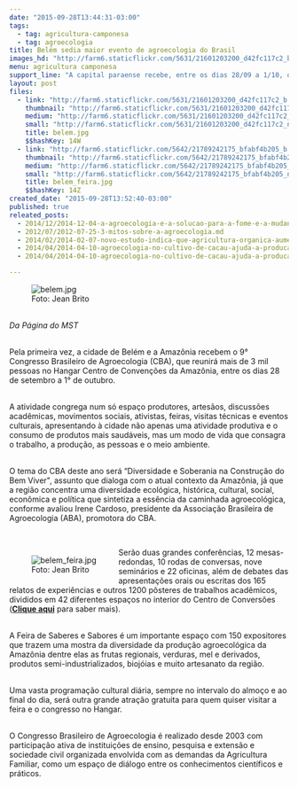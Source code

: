 ```yaml
---
date: "2015-09-28T13:44:31-03:00"
tags:
  - tag: agricultura-camponesa
  - tag: agroecologia
title: Belém sedia maior evento de agroecologia do Brasil
images_hd: "http://farm6.staticflickr.com/5631/21601203200_d42fc117c2_b.jpg"
menu: agricultura camponesa
support_line: "A capital paraense recebe, entre os dias 28/09 a 1/10, o Congresso Brasileiro de Agroecologia. "
layout: post
files:
  - link: "http://farm6.staticflickr.com/5631/21601203200_d42fc117c2_b.jpg"
    thumbnail: "http://farm6.staticflickr.com/5631/21601203200_d42fc117c2_t.jpg"
    medium: "http://farm6.staticflickr.com/5631/21601203200_d42fc117c2_z.jpg"
    small: "http://farm6.staticflickr.com/5631/21601203200_d42fc117c2_n.jpg"
    title: belem.jpg
    $$hashKey: 14W
  - link: "http://farm6.staticflickr.com/5642/21789242175_bfabf4b205_b.jpg"
    thumbnail: "http://farm6.staticflickr.com/5642/21789242175_bfabf4b205_t.jpg"
    medium: "http://farm6.staticflickr.com/5642/21789242175_bfabf4b205_z.jpg"
    small: "http://farm6.staticflickr.com/5642/21789242175_bfabf4b205_n.jpg"
    title: belem_feira.jpg
    $$hashKey: 14Z
created_date: "2015-09-28T13:52:40-03:00"
published: true
releated_posts:
  - 2014/12/2014-12-04-a-agroecologia-e-a-solucao-para-a-fome-e-a-mudanca-climatica.md
  - 2012/07/2012-07-25-3-mitos-sobre-a-agroecologia.md
  - 2014/02/2014-02-07-novo-estudo-indica-que-agricultura-organica-aumenta-a-biodiversidade.md-e
  - 2014/04/2014-04-10-agroecologia-no-cultivo-de-cacau-ajuda-a-producao-e-o-meio-ambiente.md
  - 2014/04/2014-04-10-agroecologia-no-cultivo-de-cacau-ajuda-a-producao-e-o-meio-ambiente.md-e

---
```

<figure class="image"><img alt="belem.jpg" src="http://farm6.staticflickr.com/5631/21601203200_d42fc117c2_b.jpg" />
<figcaption>Foto: Jean Brito<br />
</figcaption>
</figure>

<p><br />
<em>Da P&aacute;gina do MST</em></p>

<p><br />
Pela primeira vez, a cidade de Bel&eacute;m e a Amaz&ocirc;nia recebem o 9&deg; Congresso Brasileiro de Agroecologia (CBA), que reunir&aacute; mais de 3 mil pessoas no Hangar Centro de Conven&ccedil;&otilde;es da Amaz&ocirc;nia, entre os dias 28 de setembro a 1&deg; de outubro.&nbsp;</p>

<p><br />
A atividade congrega num s&oacute; espa&ccedil;o produtores, artes&atilde;os, discuss&otilde;es acad&ecirc;micas, movimentos sociais, ativistas, feiras, visitas t&eacute;cnicas e eventos culturais, apresentando &agrave; cidade n&atilde;o apenas uma atividade produtiva e o consumo de produtos mais saud&aacute;veis, mas um modo de vida que consagra o trabalho, a produ&ccedil;&atilde;o, as pessoas e o meio ambiente.</p>

<p><br />
O tema do CBA deste ano ser&aacute; &ldquo;Diversidade e Soberania na Constru&ccedil;&atilde;o do Bem Viver&quot;, assunto que dialoga com o atual contexto da Amaz&ocirc;nia, j&aacute; que a regi&atilde;o concentra uma diversidade ecol&oacute;gica, hist&oacute;rica, cultural, social, econ&ocirc;mica e pol&iacute;tica que sintetiza a ess&ecirc;ncia da caminhada agroecol&oacute;gica, conforme avaliou Irene Cardoso, presidente da Associa&ccedil;&atilde;o Brasileira de Agroecologia (ABA), promotora do CBA.&nbsp;</p>

<p>&nbsp;</p>

<figure class="image" style="float:left"><img alt="belem_feira.jpg" src="http://farm6.staticflickr.com/5642/21789242175_bfabf4b205_b.jpg" />
<figcaption>Foto:&nbsp;Jean Brito<br />
</figcaption>
</figure>

<p>Ser&atilde;o duas grandes confer&ecirc;ncias, 12 mesas-redondas, 10 rodas de conversas, nove semin&aacute;rios e 22 oficinas, al&eacute;m de debates das apresenta&ccedil;&otilde;es orais ou escritas dos 165 relatos de experi&ecirc;ncias e outros 1200 p&ocirc;steres de trabalhos acad&ecirc;micos, divididos em 42 diferentes espa&ccedil;os no interior do Centro de Convers&otilde;es (<strong><a href="http://www.cbagroecologia.org.br" target="_blank">Clique aqui</a></strong> para saber mais).&nbsp;</p>

<p><br />
A Feira de Saberes e Sabores &eacute; um importante espa&ccedil;o com 150 expositores que trazem uma mostra da diversidade da produ&ccedil;&atilde;o agroecol&oacute;gica da Amaz&ocirc;nia dentre elas as frutas regionais, verduras, mel e derivados, produtos semi-industrializados, bioj&oacute;ias e muito artesanato da regi&atilde;o.&nbsp;</p>

<p><br />
Uma vasta programa&ccedil;&atilde;o cultural di&aacute;ria, sempre no intervalo do almo&ccedil;o e ao final do dia, ser&aacute; outra grande atra&ccedil;&atilde;o gratuita para quem quiser visitar a feira e o congresso no Hangar.</p>

<p><br />
O Congresso Brasileiro de Agroecologia &eacute; realizado desde 2003 com participa&ccedil;&atilde;o ativa de institui&ccedil;&otilde;es de ensino, pesquisa e extens&atilde;o e sociedade civil organizada envolvida com as demandas da Agricultura Familiar, como um espa&ccedil;o de di&aacute;logo entre os conhecimentos cient&iacute;ficos e pr&aacute;ticos.</p>
